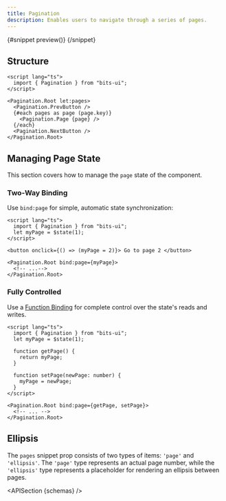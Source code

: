 ```yaml
---
title: Pagination
description: Enables users to navigate through a series of pages.
---
```


<script>
	import { APISection, ComponentPreview, PaginationDemo, Callout } from '$lib/components/index.js'
	let { schemas } = $props()
</script>

<ComponentPreview name="pagination-demo" componentName="Pagination" variant="preview">

{#snippet preview()}
<PaginationDemo />
{/snippet}

</ComponentPreview>

## Structure

```svelte
<script lang="ts">
  import { Pagination } from "bits-ui";
</script>

<Pagination.Root let:pages>
  <Pagination.PrevButton />
  {#each pages as page (page.key)}
    <Pagination.Page {page} />
  {/each}
  <Pagination.NextButton />
</Pagination.Root>
```

## Managing Page State

This section covers how to manage the `page` state of the component.

### Two-Way Binding

Use `bind:page` for simple, automatic state synchronization:

```svelte
<script lang="ts">
  import { Pagination } from "bits-ui";
  let myPage = $state(1);
</script>

<button onclick={() => (myPage = 2)}> Go to page 2 </button>

<Pagination.Root bind:page={myPage}>
  <!-- ...-->
</Pagination.Root>
```

### Fully Controlled

Use a [Function Binding](https://svelte.dev/docs/svelte/bind#Function-bindings) for complete control over the state's reads and writes.

```svelte
<script lang="ts">
  import { Pagination } from "bits-ui";
  let myPage = $state(1);

  function getPage() {
    return myPage;
  }

  function setPage(newPage: number) {
    myPage = newPage;
  }
</script>

<Pagination.Root bind:page={getPage, setPage}>
  <!-- ... -->
</Pagination.Root>
```

## Ellipsis

The `pages` snippet prop consists of two types of items: `'page'` and `'ellipsis'`. The `'page'` type represents an actual page number, while the `'ellipsis'` type represents a placeholder for rendering an ellipsis between pages.

<APISection {schemas} />

